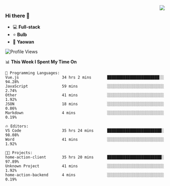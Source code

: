 <img  align="right" src="https://github-readme-stats.vercel.app/api?username=LolipopJ&show_icons=true&count_private=true&hide_title=true&include_all_commits=true&theme=vue">

### Hi there 👋

- :computer: **Full-stack**
- :star: **Bulb**
- :pill: **Yaowan**

<!--START_SECTION:waka-->
![Profile Views](http://img.shields.io/badge/Profile%20Views-7-blue)

📊 **This Week I Spent My Time On** 

```text
💬 Programming Languages: 
Vue.js                   34 hrs 2 mins       ███████████████████████░░   94.28% 
JavaScript               59 mins             ░░░░░░░░░░░░░░░░░░░░░░░░░   2.74% 
Other                    41 mins             ░░░░░░░░░░░░░░░░░░░░░░░░░   1.92% 
JSON                     18 mins             ░░░░░░░░░░░░░░░░░░░░░░░░░   0.86% 
Markdown                 4 mins              ░░░░░░░░░░░░░░░░░░░░░░░░░   0.19%

🔥 Editors: 
VS Code                  35 hrs 24 mins      ████████████████████████░   98.08% 
Word                     41 mins             ░░░░░░░░░░░░░░░░░░░░░░░░░   1.92%

🐱‍💻 Projects: 
home-action-client       35 hrs 20 mins      ████████████████████████░   97.89% 
Unknown Project          41 mins             ░░░░░░░░░░░░░░░░░░░░░░░░░   1.92% 
home-action-backend      4 mins              ░░░░░░░░░░░░░░░░░░░░░░░░░   0.19%

```


<!--END_SECTION:waka-->
